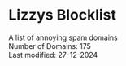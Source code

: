 # Lizzys Blocklist
A list of annoying spam domains<br>
Number of Domains: 175<br>
Last modified: 27-12-2024<br>
